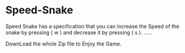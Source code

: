 # Speed-Snake
Speed Snake has a specification that you can increase the Speed of the snake by pressing (  w  ) and decrease it by pressing (  s  ).  ......

DownLoad the whole Zip file to Enjoy the Game.
